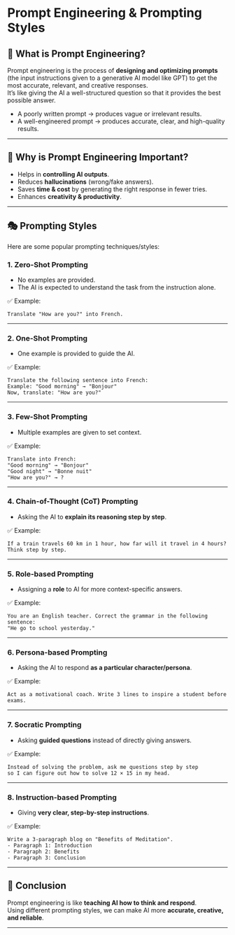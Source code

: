
# Prompt Engineering & Prompting Styles

## 📌 What is Prompt Engineering?
Prompt engineering is the process of **designing and optimizing prompts** (the input instructions given to a generative AI model like GPT) to get the most accurate, relevant, and creative responses.  
It’s like giving the AI a well-structured question so that it provides the best possible answer.

- A poorly written prompt → produces vague or irrelevant results.  
- A well-engineered prompt → produces accurate, clear, and high-quality results.

---

## 📝 Why is Prompt Engineering Important?
- Helps in **controlling AI outputs**.  
- Reduces **hallucinations** (wrong/fake answers).  
- Saves **time & cost** by generating the right response in fewer tries.  
- Enhances **creativity & productivity**.  

---

## 🎭 Prompting Styles

Here are some popular prompting techniques/styles:

### 1. **Zero-Shot Prompting**
- No examples are provided.  
- The AI is expected to understand the task from the instruction alone.  

✅ Example:  
```
Translate "How are you?" into French.
```  

---

### 2. **One-Shot Prompting**
- One example is provided to guide the AI.  

✅ Example:  
```
Translate the following sentence into French:  
Example: "Good morning" → "Bonjour"  
Now, translate: "How are you?"
```  

---

### 3. **Few-Shot Prompting**
- Multiple examples are given to set context.  

✅ Example:  
```
Translate into French:  
"Good morning" → "Bonjour"  
"Good night" → "Bonne nuit"  
"How are you?" → ?
```  

---

### 4. **Chain-of-Thought (CoT) Prompting**
- Asking the AI to **explain its reasoning step by step**.  

✅ Example:  
```
If a train travels 60 km in 1 hour, how far will it travel in 4 hours?  
Think step by step.
```  

---

### 5. **Role-based Prompting**
- Assigning a **role** to AI for more context-specific answers.  

✅ Example:  
```
You are an English teacher. Correct the grammar in the following sentence:  
"He go to school yesterday."
```  

---

### 6. **Persona-based Prompting**
- Asking the AI to respond **as a particular character/persona**.  

✅ Example:  
```
Act as a motivational coach. Write 3 lines to inspire a student before exams.
```  

---

### 7. **Socratic Prompting**
- Asking **guided questions** instead of directly giving answers.  

✅ Example:  
```
Instead of solving the problem, ask me questions step by step  
so I can figure out how to solve 12 × 15 in my head.
```  

---

### 8. **Instruction-based Prompting**
- Giving **very clear, step-by-step instructions**.  

✅ Example:  
```
Write a 3-paragraph blog on "Benefits of Meditation".  
- Paragraph 1: Introduction  
- Paragraph 2: Benefits  
- Paragraph 3: Conclusion  
```  

---

## 🎯 Conclusion
Prompt engineering is like **teaching AI how to think and respond**.  
Using different prompting styles, we can make AI more **accurate, creative, and reliable**.

---
